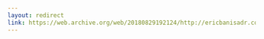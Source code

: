 ```yaml
---
layout: redirect
link: https://web.archive.org/web/20180829192124/http://ericbanisadr.com/wise/the-lost-art-of-wise-blogs.html
---
```


